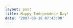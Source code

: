 ```yaml
---
layout: post
title: Happy Independece Day!
date: '2007-08-18 07:43:00'
---
```


<p><a onblur="try {parent.deselectBloggerImageGracefully();} catch(e) {}" href="http://bp1.blogger.com/_cWdd7TsTIWo/RsajiQzIvII/AAAAAAAAAEQ/BstOVhTX3Ic/s1600-h/happyindependecedayjpg.jpg"><img style="display:block; margin:0px auto 10px; text-align:center;cursor:pointer; cursor:hand;" src="http://bp1.blogger.com/_cWdd7TsTIWo/RsajiQzIvII/AAAAAAAAAEQ/BstOVhTX3Ic/s320/happyindependecedayjpg.jpg" border="0" alt="" id="BLOGGER_PHOTO_ID_5099943437063994498"/></a></p><div class="blogger-post-footer"><img width="1" height="1" src="https://blogger.googleusercontent.com/tracker/5416117946427095362-7871985801469587369?l=soranthou.blogspot.com" alt=""/></div>
